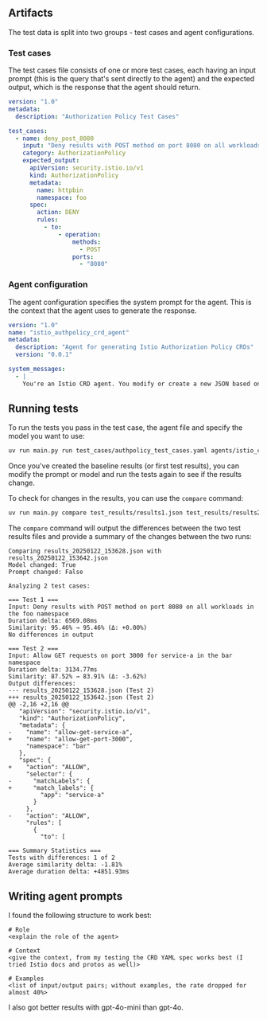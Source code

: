 ## Artifacts

The test data is split into two groups - test cases and agent configurations. 

### Test cases

The test cases file consists of one or more test cases, each having an input prompt (this is the query that's sent directly to the agent) and the expected output, which is the response that the agent should return.

```yaml
version: "1.0"
metadata:
  description: "Authorization Policy Test Cases"

test_cases:
  - name: deny_post_8080
    input: "Deny results with POST method on port 8080 on all workloads in the foo namespace"
    category: AuthorizationPolicy
    expected_output:
      apiVersion: security.istio.io/v1
      kind: AuthorizationPolicy
      metadata:
        name: httpbin
        namespace: foo
      spec:
        action: DENY
        rules:
          - to:
              - operation:
                  methods:
                    - POST
                  ports:
                    - "8080"
```

### Agent configuration

The agent configuration specifies the system prompt for the agent. This is the context that the agent uses to generate the response. 

```yaml
version: "1.0"
name: "istio_authpolicy_crd_agent"
metadata:
  description: "Agent for generating Istio Authorization Policy CRDs"
  version: "0.0.1"

system_messages:
  - |
    You're an Istio CRD agent. You modify or create a new JSON based on the UQ. The JSON must conform to the PROTO SPEC. The response must only include one or more AuthorizationPolicy resource type.

```
## Running tests

To run the tests you pass in the test case, the agent file and specify the model you want to use:

```bash
uv run main.py run test_cases/authpolicy_test_cases.yaml agents/istio_crd_agent_0.yaml --model gpt-4o-mini
```

Once you've created the baseline results (or first test results), you can modify the prompt or model and run the tests again to see if the results change.

To check for changes in the results, you can use the `compare` command:

```bash
uv run main.py compare test_results/results1.json test_results/results2.json
```

The `compare` command will output the differences between the two test results files and provide a summary of the changes between the two runs:

```console
Comparing results_20250122_153628.json with results_20250122_153642.json
Model changed: True
Prompt changed: False

Analyzing 2 test cases:

=== Test 1 ===
Input: Deny results with POST method on port 8080 on all workloads in the foo namespace
Duration delta: 6569.08ms
Similarity: 95.46% → 95.46% (Δ: +0.00%)
No differences in output

=== Test 2 ===
Input: Allow GET requests on port 3000 for service-a in the bar namespace
Duration delta: 3134.77ms
Similarity: 87.52% → 83.91% (Δ: -3.62%)
Output differences:
--- results_20250122_153628.json (Test 2)
+++ results_20250122_153642.json (Test 2)
@@ -2,16 +2,16 @@
   "apiVersion": "security.istio.io/v1",
   "kind": "AuthorizationPolicy",
   "metadata": {
-    "name": "allow-get-service-a",
+    "name": "allow-get-port-3000",
     "namespace": "bar"
   },
   "spec": {
+    "action": "ALLOW",
     "selector": {
-      "matchLabels": {
+      "match_labels": {
         "app": "service-a"
       }
     },
-    "action": "ALLOW",
     "rules": [
       {
         "to": [

=== Summary Statistics ===
Tests with differences: 1 of 2
Average similarity delta: -1.81%
Average duration delta: +4851.93ms
```

## Writing agent prompts

I found the following structure to work best: 

```console
# Role
<explain the role of the agent>

# Context
<give the context, from my testing the CRD YAML spec works best (I tried Istio docs and protos as well)>

# Examples
<list of input/output pairs; without examples, the rate dropped for almost 40%>
```

I also got better results with gpt-4o-mini than gpt-4o.
